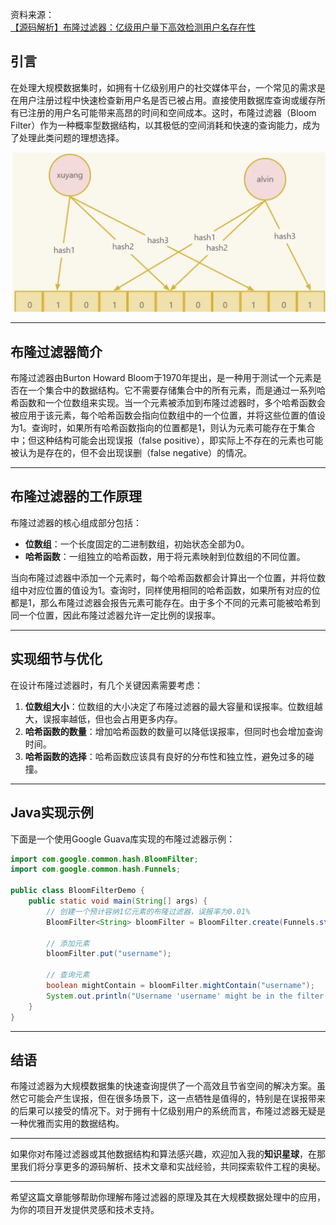 资料来源：<br/>
[【源码解析】布隆过滤器：亿级用户量下高效检测用户名存在性](https://www.toutiao.com/article/7394397573195039232/)<br/>



## 引言

在处理大规模数据集时，如拥有十亿级别用户的社交媒体平台，一个常见的需求是在用户注册过程中快速检查新用户名是否已被占用。直接使用数据库查询或缓存所有已注册的用户名可能带来高昂的时间和空间成本。这时，布隆过滤器（Bloom Filter）作为一种概率型数据结构，以其极低的空间消耗和快速的查询能力，成为了处理此类问题的理想选择。

![img](img/efb06cfe0ff04315bb66612dc4e86f97~noop.image ':size=50%')


------

## 布隆过滤器简介

布隆过滤器由Burton Howard Bloom于1970年提出，是一种用于测试一个元素是否在一个集合中的数据结构。它不需要存储集合中的所有元素，而是通过一系列哈希函数和一个位数组来实现。当一个元素被添加到布隆过滤器时，多个哈希函数会被应用于该元素，每个哈希函数会指向位数组中的一个位置，并将这些位置的值设为1。查询时，如果所有哈希函数指向的位置都是1，则认为元素可能存在于集合中；但这种结构可能会出现误报（false positive），即实际上不存在的元素也可能被认为是存在的，但不会出现误删（false negative）的情况。

------

## 布隆过滤器的工作原理

布隆过滤器的核心组成部分包括：

- **位数组**：一个长度固定的二进制数组，初始状态全部为0。
- **哈希函数**：一组独立的哈希函数，用于将元素映射到位数组的不同位置。

当向布隆过滤器中添加一个元素时，每个哈希函数都会计算出一个位置，并将位数组中对应位置的值设为1。查询时，同样使用相同的哈希函数，如果所有对应的位都是1，那么布隆过滤器会报告元素可能存在。由于多个不同的元素可能被哈希到同一个位置，因此布隆过滤器允许一定比例的误报率。

------

## 实现细节与优化

在设计布隆过滤器时，有几个关键因素需要考虑：

1. **位数组大小**：位数组的大小决定了布隆过滤器的最大容量和误报率。位数组越大，误报率越低，但也会占用更多内存。
2. **哈希函数的数量**：增加哈希函数的数量可以降低误报率，但同时也会增加查询时间。
3. **哈希函数的选择**：哈希函数应该具有良好的分布性和独立性，避免过多的碰撞。

------

## Java实现示例

下面是一个使用Google Guava库实现的布隆过滤器示例：

```java
import com.google.common.hash.BloomFilter;
import com.google.common.hash.Funnels;

public class BloomFilterDemo {
    public static void main(String[] args) {
        // 创建一个预计容纳1亿元素的布隆过滤器，误报率为0.01%
        BloomFilter<String> bloomFilter = BloomFilter.create(Funnels.stringFunnel(Charsets.UTF_8), 100000000, 0.0001);

        // 添加元素
        bloomFilter.put("username");
        
        // 查询元素
        boolean mightContain = bloomFilter.mightContain("username");
        System.out.println("Username 'username' might be in the filter: " + mightContain);
    }
}
```

------

## 结语

布隆过滤器为大规模数据集的快速查询提供了一个高效且节省空间的解决方案。虽然它可能会产生误报，但在很多场景下，这一点牺牲是值得的，特别是在误报带来的后果可以接受的情况下。对于拥有十亿级别用户的系统而言，布隆过滤器无疑是一种优雅而实用的数据结构。

------

如果你对布隆过滤器或其他数据结构和算法感兴趣，欢迎加入我的**知识星球**，在那里我们将分享更多的源码解析、技术文章和实战经验，共同探索软件工程的奥秘。

------

希望这篇文章能够帮助你理解布隆过滤器的原理及其在大规模数据处理中的应用，为你的项目开发提供灵感和技术支持。